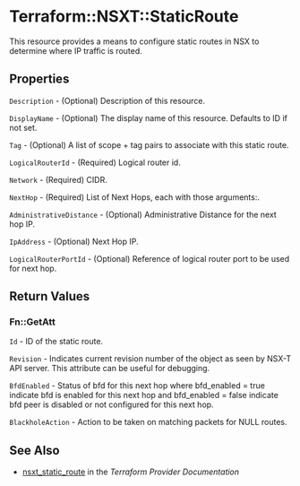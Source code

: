 # Terraform::NSXT::StaticRoute

This resource provides a means to configure static routes in NSX to determine where IP traffic is routed.

## Properties

`Description` - (Optional) Description of this resource.

`DisplayName` - (Optional) The display name of this resource. Defaults to ID if not set.

`Tag` - (Optional) A list of scope + tag pairs to associate with this static route.

`LogicalRouterId` - (Required) Logical router id.

`Network` - (Required) CIDR.

`NextHop` - (Required) List of Next Hops, each with those arguments:.

`AdministrativeDistance` - (Optional) Administrative Distance for the next hop IP.

`IpAddress` - (Optional) Next Hop IP.

`LogicalRouterPortId` - (Optional) Reference of logical router port to be used for next hop.


## Return Values

### Fn::GetAtt

`Id` - ID of the static route.

`Revision` - Indicates current revision number of the object as seen by NSX-T API server. This attribute can be useful for debugging.

`BfdEnabled` - Status of bfd for this next hop where bfd_enabled = true indicate bfd is enabled for this next hop and bfd_enabled = false indicate bfd peer is disabled or not configured for this next hop.

`BlackholeAction` - Action to be taken on matching packets for NULL routes.

## See Also

* [nsxt_static_route](https://www.terraform.io/docs/providers/nsxt/r/static_route.html) in the _Terraform Provider Documentation_